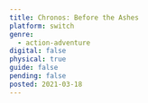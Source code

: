 ```yaml
---
title: Chronos: Before the Ashes
platform: switch
genre:
  - action-adventure
digital: false
physical: true
guide: false
pending: false
posted: 2021-03-18
---
```

